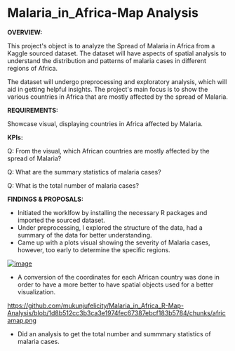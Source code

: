 # Malaria_in_Africa-Map Analysis

**OVERVIEW:**

This project's object is to analyze the Spread of Malaria in Africa from a Kaggle sourced dataset. The dataset will have aspects of spatial analysis to understand the distribution and patterns of malaria cases in different regions of Africa.

The dataset will undergo preprocessing and exploratory analysis, which will aid in getting helpful insights. The project's main focus is to show the various countries in Africa that are mostly affected by the spread of Malaria. 

**REQUIREMENTS:**

Showcase visual, displaying countries in Africa affected by Malaria. 

**KPIs:**

Q: From the visual, which African countries are mostly affected by the spread of Malaria?

Q: What are the summary statistics of malaria cases?

Q: What is the total number of malaria cases?

**FINDINGS & PROPOSALS:**

- Initiated the worklfow by installing the necessary R packages and imported the sourced dataset.
- Under preprocessing, I explored the structure of the data, had a summary of the data for better understanding.
- Came up with a plots visual showing the severity of Malaria cases, however, too early to determine the specific regions.

[![image](plotspots.png)](https://github.com/mukunjufelicity/Malaria_in_Africa_R-Map-Analysis/blob/f08a8b527d135973e32ced6a2ad8854094c58dec/chunks/plotspots.png)

  
- A conversion of the coordinates for each African country was done in order to have a more better to have spatial objects used for a better visualization.

https://github.com/mukunjufelicity/Malaria_in_Africa_R-Map-Analysis/blob/1d8b512cc3b3ca3e1974fec67387ebcf183b5784/chunks/africamap.png

  
- Did an analysis to get the total number and summmary statistics of malaria cases.








 
